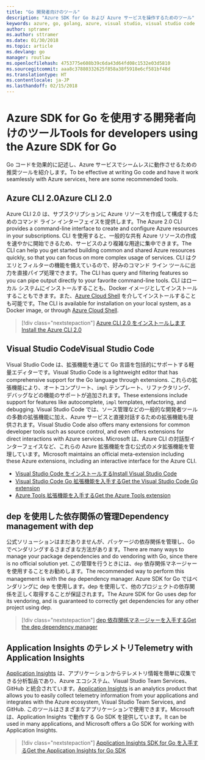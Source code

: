 ```yaml
---
title: "Go 開発者向けのツール"
description: "Azure SDK for Go および Azure サービスを操作するためのツール"
keywords: azure, go, golang, azure, visual studio, visual studio code
author: sptramer
ms.author: sttramer
ms.date: 01/30/2018
ms.topic: article
ms.devlang: go
manager: routlaw
ms.openlocfilehash: 4753775e608b39c6da43d64fd08c1532e03d5810
ms.sourcegitcommit: aaa8c37880332625f858a38f5918e6cf581bf48d
ms.translationtype: HT
ms.contentlocale: ja-JP
ms.lasthandoff: 02/15/2018
---
```

# <a name="tools-for-developers-using-the-azure-sdk-for-go"></a><span data-ttu-id="aa4fe-104">Azure SDK for Go を使用する開発者向けのツール</span><span class="sxs-lookup"><span data-stu-id="aa4fe-104">Tools for developers using the Azure SDK for Go</span></span>

<span data-ttu-id="aa4fe-105">Go コードを効果的に記述し、Azure サービスでシームレスに動作させるための推奨ツールを紹介します。</span><span class="sxs-lookup"><span data-stu-id="aa4fe-105">To be effective at writing Go code and have it work seamlessly with Azure services, here are some recommended tools.</span></span>

## <a name="azure-cli-20"></a><span data-ttu-id="aa4fe-106">Azure CLI 2.0</span><span class="sxs-lookup"><span data-stu-id="aa4fe-106">Azure CLI 2.0</span></span>

<span data-ttu-id="aa4fe-107">Azure CLI 2.0 は、サブスクリプションに Azure リソースを作成して構成するためのコマンド ライン インターフェイスを提供します。</span><span class="sxs-lookup"><span data-stu-id="aa4fe-107">The Azure 2.0 CLI provides a command-line interface to create and configure Azure resources in your subscriptions.</span></span> <span data-ttu-id="aa4fe-108">CLI を使用すると、一般的な共有 Azure リソースの作成を速やかに開始できるため、サービスのより複雑な用途に集中できます。</span><span class="sxs-lookup"><span data-stu-id="aa4fe-108">The CLI can help you get started building common and shared Azure resources quickly, so that you can focus on more complex usage of services.</span></span> <span data-ttu-id="aa4fe-109">CLI はクエリとフィルターの機能を備えているので、好みのコマンド ライン ツールに出力を直接パイプ処理できます。</span><span class="sxs-lookup"><span data-stu-id="aa4fe-109">The CLI has query and filtering features so you can pipe output directly to your favorite command-line tools.</span></span> <span data-ttu-id="aa4fe-110">CLI はローカル システムにインストールすることも、Docker イメージとしてインストールすることもできます。また、[Azure Cloud Shell](https://docs.microsoft.com/en-us/azure/cloud-shell/overview) を介してインストールすることも可能です。</span><span class="sxs-lookup"><span data-stu-id="aa4fe-110">The CLI is available for installation on your local system, as a Docker image, or through [Azure Cloud Shell](https://docs.microsoft.com/en-us/azure/cloud-shell/overview).</span></span>

> [!div class="nextstepaction"]
> [<span data-ttu-id="aa4fe-111">Azure CLI 2.0 をインストールします</span><span class="sxs-lookup"><span data-stu-id="aa4fe-111">Install the Azure CLI 2.0</span></span>](/cli/azure/install-azure-cli)

## <a name="visual-studio-code"></a><span data-ttu-id="aa4fe-112">Visual Studio Code</span><span class="sxs-lookup"><span data-stu-id="aa4fe-112">Visual Studio Code</span></span>

<span data-ttu-id="aa4fe-113">Visual Studio Code は、拡張機能を通じて Go 言語を包括的にサポートする軽量エディターです。</span><span class="sxs-lookup"><span data-stu-id="aa4fe-113">Visual Studio Code is a lightweight editor that has comprehensive support for the Go language through extensions.</span></span> <span data-ttu-id="aa4fe-114">これらの拡張機能により、オートコンプリート、`impl` テンプレート、リファクタリング、デバッグなどの機能のサポートが追加されます。</span><span class="sxs-lookup"><span data-stu-id="aa4fe-114">These extensions include support for features like autocomplete, `impl` templates, refactoring, and debugging.</span></span> <span data-ttu-id="aa4fe-115">Visual Studio Code では、ソース管理などの一般的な開発者ツールの多数の拡張機能に加え、Azure サービスと直接対話するための拡張機能も提供されます。</span><span class="sxs-lookup"><span data-stu-id="aa4fe-115">Visual Studio Code also offers many extensions for common developer tools such as source control, and even offers extensions for direct interactions with Azure services.</span></span> <span data-ttu-id="aa4fe-116">Microsoft は、Azure CLI の対話型インターフェイスなど、これらの Azure 拡張機能を含む公式のメタ拡張機能を管理しています。</span><span class="sxs-lookup"><span data-stu-id="aa4fe-116">Microsoft maintains an official meta-extension including these Azure extensions, including an interactive interface for the Azure CLI.</span></span>

* [<span data-ttu-id="aa4fe-117">Visual Studio Code をインストールする</span><span class="sxs-lookup"><span data-stu-id="aa4fe-117">Install Visual Studio Code</span></span>](https://code.visualstudio.com/Download)
* [<span data-ttu-id="aa4fe-118">Visual Studio Code Go 拡張機能を入手する</span><span class="sxs-lookup"><span data-stu-id="aa4fe-118">Get the Visual Studio Code Go extension</span></span>](https://code.visualstudio.com/docs/languages/go)
* [<span data-ttu-id="aa4fe-119">Azure Tools 拡張機能を入手する</span><span class="sxs-lookup"><span data-stu-id="aa4fe-119">Get the Azure Tools extension</span></span>](https://marketplace.visualstudio.com/items?itemName=ms-vscode.vscode-azureextensionpack)

## <a name="dependency-management-with-dep"></a><span data-ttu-id="aa4fe-120">dep を使用した依存関係の管理</span><span class="sxs-lookup"><span data-stu-id="aa4fe-120">Dependency management with dep</span></span>

<span data-ttu-id="aa4fe-121">公式ソリューションはまだありませんが、パッケージの依存関係を管理し、Go でベンダリングするさまざまな方法があります。</span><span class="sxs-lookup"><span data-stu-id="aa4fe-121">There are many ways to manage your package dependencies and do vendoring with Go, since there is no official solution yet.</span></span> <span data-ttu-id="aa4fe-122">この管理を行うときには、`dep` 依存関係マネージャーを使用することをお勧めします。</span><span class="sxs-lookup"><span data-stu-id="aa4fe-122">The recommended way to perform this management is with the `dep` dependency manager.</span></span> <span data-ttu-id="aa4fe-123">Azure SDK for Go ではベンダリングに dep を使用します。dep を使用して、他のプロジェクトの依存関係を正しく取得することが保証されます。</span><span class="sxs-lookup"><span data-stu-id="aa4fe-123">The Azure SDK for Go uses dep for its vendoring, and is guaranteed to correctly get dependencies for any other project using dep.</span></span>

> [!div class="nextstepaction"]
> [<span data-ttu-id="aa4fe-124">dep 依存関係マネージャーを入手する</span><span class="sxs-lookup"><span data-stu-id="aa4fe-124">Get the dep dependency manager</span></span>](https://github.com/tools/godep)

## <a name="telemetry-with-application-insights"></a><span data-ttu-id="aa4fe-125">Application Insights のテレメトリ</span><span class="sxs-lookup"><span data-stu-id="aa4fe-125">Telemetry with Application Insights</span></span>

<span data-ttu-id="aa4fe-126">[Application Insights](https://azure.microsoft.com/en-us/services/application-insights/) は、アプリケーションからテレメトリ情報を簡単に収集できる分析製品であり、Azure エコシステム、Visual Studio Team Services、GitHub と統合されています。</span><span class="sxs-lookup"><span data-stu-id="aa4fe-126">[Application Insights](https://azure.microsoft.com/en-us/services/application-insights/) is an analytics product that allows you to easily collect telemetry information from your applications and integrates with the Azure ecosystem, Visual Studio Team Services, and GitHub.</span></span> <span data-ttu-id="aa4fe-127">このツールはさまざまなアプリケーションで使用できます。Microsoft は、Application Insights で動作する Go SDK を提供しています。</span><span class="sxs-lookup"><span data-stu-id="aa4fe-127">It can be used in many applications, and Microsoft offers a Go SDK for working with Application Insights.</span></span>

> [!div class="nextstepaction"]
> [<span data-ttu-id="aa4fe-128">Application Insights SDK for Go を入手する</span><span class="sxs-lookup"><span data-stu-id="aa4fe-128">Get the Application Insights for Go SDK</span></span>](https://github.com/Microsoft/ApplicationInsights-Go) 

